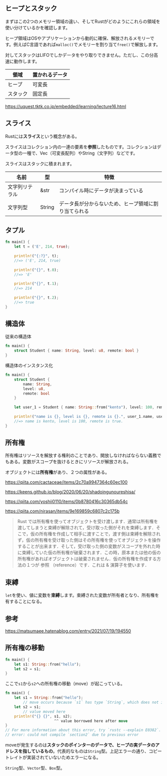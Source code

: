 ## ヒープとスタック

まずはこの2つのメモリー領域の違い、そしてRustがどのようにこれらの領域を使い分けているかを確認します。

ヒープ領域はOSやアプリケーションから動的に確保、解放されるメモリーです。例えばC言語であれば`malloc()`でメモリーを割り当て`free()`で解放します。

対してスタックはLIFOでしかデータをやり取りできません。ただし、この分高速に動作します。

|領域|置かれるデータ|
|---|---|
|ヒープ|可変長|
|スタック|固定長|

https://uquest.tktk.co.jp/embedded/learning/lecture16.html

## スライス

Rustには**スライス**という概念がある。

スライスはコレクション内の一連の要素を**参照**したものです。コレクションはデータ型の一種で、Vec（可変長配列）やString（文字列）などです。

スライスはスタックに積まれます。


|名前|型|特徴|
|---|---|---|
|文字列リテラル|&str|コンパイル時にデータが決まっている|
|文字列型|String|データ長が分からないため、ヒープ領域に割り当てられる|

## タプル

```rust
fn main() {
    let t = ('E', 214, true);
    
    println!("{:?}", t);
    //=> ('E', 214, true)
    
    println!("{}", t.0);
    //=> 'E'
    
    println!("{}", t.1);
    //=> 214
    
    println!("{}", t.2);
    //=> true
}
```

## 構造体

従来の構造体

```rust
fn main() {
    struct Student { name: String, level: u8, remote: bool }
}
```

構造体のインスタンス化

```rust
fn main() {
    struct Student {
        name: String,
        level: u8,
        remote: bool
    }
    
    let user_1 = Student { name: String::from("kento"), level: 100, remote: true };
    
    println!("name is {}, level is {}, remote is {}.", user_1.name, user_1.level, user_1.remote);
    //=> name is kento, level is 100, remote is true.
}
```


## 所有権

所有権はリソースを解放する権利のことであり、開放しなければならない義務でもある。変数がスコープを抜けるときにリソースが解放される。

オブジェクトには**所有権**があり、２つの属性がある。

https://qiita.com/cactaceae/items/2c70a9947364c60ec100

https://keens.github.io/blog/2020/06/20/shadoingunoureshisa/

https://qiita.com/yoshii0110/items/0b8780416c30365db54c

https://qiita.com/nirasan/items/9e169859c6807c2c175b


> Rust では所有権を使ってオブジェクトを受け渡します．通常は所有権を渡してしまうと束縛が解除されて，受け取った側がそれを束縛します．そこで，仮の所有権を作成して相手に渡すことで，渡す側は束縛を解除されず，仮の所有権を受け取った側はその所有権を使ってオブジェクトを操作することが出来ます．そして，受け取った側の変数がスコープを外れた時に束縛していた仮の所有権が破棄されます．この時，原本または他の仮の所有権があればオブジェクトは破棄されません．仮の所有権を作成する方法の１つが 参照 （reference）です．これは & 演算子を使います．

## 束縛

`let`を使い、値に変数を**束縛**します。束縛された変数が所有者となり、所有権を有することになる。

## 参考

https://matsumaee.hatenablog.com/entry/2021/07/19/194550

## 所有権の移動

```rust
fn main() {
    let s1: String::from("hello");
    let s2 = s1;
}
```

ここで`s1`から`s2`への所有権の移動（move）が起こっている。

```rust
fn main() {
    let s1 = String::from("hello");
        // move occurs because `s1` has type `String`, which does not implement the `Copy` trait
    let s2 = s1;
        // value moved here
    println!("{} {}", s1, s2);
                      ^^ value borrowed here after move
}
// For more information about this error, try `rustc --explain E0382`.
// error: could not compile `section2` due to previous error
```

moveが発生するのは**スタックのポインターのデータで、ヒープの実データのアドレスを指しているもの**。代表的なものは`String`型。上記エラーの通り、コピートレイトが実装されていないためエラーになる。

`String`型、`Vector`型、`Box`型。